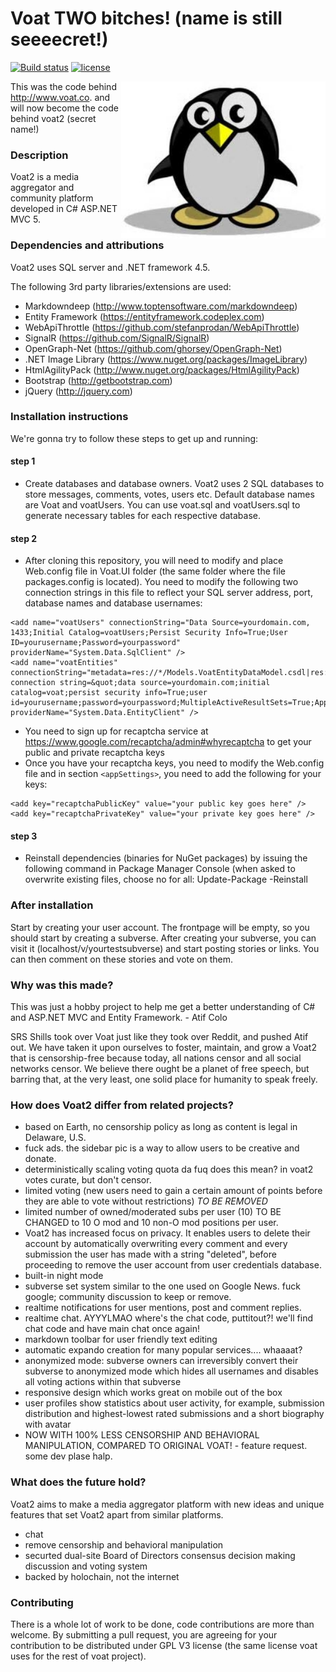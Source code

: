# Voat  TWO bitches!  (name is still seeeecret!)
[![Build status](https://ci.appveyor.com/api/projects/status/gmrwwisseq07emb4/branch/master?svg=true)](https://ci.appveyor.com/project/voat/voat/branch/master)
[![license](http://img.shields.io/badge/license-GNU-blue.svg)](https://raw.githubusercontent.com/voat/voat/master/LICENSE)

<img height="251" width="327" src="Voat/Voat.UI/Graphics/voat-goat.jpg" alt="Voat2 mascot" title="Voat" align="right" />

This was the code behind http://www.voat.co.  and will now become the code behind voat2 (secret name!)

### Description
Voat2 is a media aggregator and community platform developed in C# ASP.NET MVC 5.  

### Dependencies and attributions
Voat2 uses SQL server and .NET framework 4.5.

The following 3rd party libraries/extensions are used:

- Markdowndeep (http://www.toptensoftware.com/markdowndeep)
- Entity Framework (https://entityframework.codeplex.com)
- WebApiThrottle (https://github.com/stefanprodan/WebApiThrottle)
- SignalR (https://github.com/SignalR/SignalR)
- OpenGraph-Net (https://github.com/ghorsey/OpenGraph-Net)
- .NET Image Library (https://www.nuget.org/packages/ImageLibrary)
- HtmlAgilityPack (http://www.nuget.org/packages/HtmlAgilityPack)
- Bootstrap (http://getbootstrap.com)
- jQuery (http://jquery.com)

### Installation instructions
We're gonna try to follow these steps to get up and running:

#### step 1
- Create databases and database owners.
Voat2 uses 2 SQL databases to store messages, comments, votes, users etc. 
Default database names are Voat and voatUsers.
You can use voat.sql and voatUsers.sql to generate necessary tables for each respective database.

#### step 2
- After cloning this repository, you will need to modify and place Web.config file in Voat.UI folder (the same folder where the file packages.config is located). You need to modify the following two connection strings in this file to reflect your SQL server address, port, database names and database usernames: 
```
<add name="voatUsers" connectionString="Data Source=yourdomain.com, 1433;Initial Catalog=voatUsers;Persist Security Info=True;User ID=yourusername;Password=yourpassword" providerName="System.Data.SqlClient" />
<add name="voatEntities" connectionString="metadata=res://*/Models.VoatEntityDataModel.csdl|res://*/Models.VoatEntityDataModel.ssdl|res://*/Models.VoatEntityDataModel.msl;provider=System.Data.SqlClient;provider connection string=&quot;data source=yourdomain.com;initial catalog=voat;persist security info=True;user id=yourusername;password=yourpassword;MultipleActiveResultSets=True;App=EntityFramework&quot;" providerName="System.Data.EntityClient" />
```
- You need to sign up for recaptcha service at https://www.google.com/recaptcha/admin#whyrecaptcha to get your public and private recaptcha keys
- Once you have your recaptcha keys, you need to modify the Web.config file and in section `<appSettings>`, you need to add the following for your keys:
```
<add key="recaptchaPublicKey" value="your public key goes here" />
<add key="recaptchaPrivateKey" value="your private key goes here" />
```
#### step 3
- Reinstall dependencies (binaries for NuGet packages) by issuing the following command in Package Manager Console (when asked to overwrite existing files, choose no for all:
Update-Package -Reinstall

### After installation
Start by creating your user account. The frontpage will be empty, so you should start by creating a subverse.
After creating your subverse, you can visit it (localhost/v/yourtestsubverse) and start posting stories or links. You can then comment on these stories and vote on them.

### Why was this made?
This was just a hobby project to help me get a better understanding of C# and ASP.NET MVC and Entity Framework. - Atif Colo

SRS Shills took over Voat just like they took over Reddit, and pushed Atif out. We have taken it upon ourselves to foster, maintain, and grow a Voat2 that is censorship-free because today, all nations censor and all social networks censor.  We believe there ought be a planet of free speech, but barring that, at the very least, one solid place for humanity to speak freely.

### How does Voat2 differ from related projects?
- based on Earth, no censorship policy as long as content is legal in Delaware, U.S.
- fuck ads.  the sidebar pic is a way to allow users to be creative and donate.
- deterministically scaling voting quota da fuq does this mean? in voat2 votes curate, but don't censor.
- limited voting (new users need to gain a certain amount of points before they are able to vote without restrictions) *TO BE REMOVED*
- limited number of owned/moderated subs per user (10) TO BE CHANGED to 10 O mod and 10 non-O mod positions per user.
- Voat2 has increased focus on privacy. It enables users to delete their account by automatically overwriting every comment and every submission the user has made with a string "deleted", before proceeding to remove the user account from user credentials database. 
- built-in night mode
- subverse set system similar to the one used on Google News.  fuck google; community discussion to keep or remove.
- realtime notifications for user mentions, post and comment replies.
- realtime chat.  AYYYLMAO where's the chat code, puttitout?!  we'll find chat code and have main chat once again!
- markdown toolbar for user friendly text editing
- automatic expando creation for many popular services.... whaaaat?
- anonymized mode: subverse owners can irreversibly convert their subverse to anonymized mode which hides all usernames and disables all voting actions within that subverse
- responsive design which works great on mobile out of the box
- user profiles show statistics about user activity, for example, submission distribution and highest-lowest rated submissions and a short biography with avatar
- NOW WITH 100% LESS CENSORSHIP AND BEHAVIORAL MANIPULATION, COMPARED TO ORIGINAL VOAT!  - feature request.  some dev plase halp.

### What does the future hold?
Voat2 aims to make a media aggregator platform with new ideas and unique features that set Voat2 apart from similar platforms.

- chat
- remove censorship and behavioral manipulation
- securted dual-site Board of Directors consensus decision making discussion and voting system
- backed by holochain, not the internet

### Contributing
There is a whole lot of work to be done, code contributions are more than welcome. By submitting a pull request, you are agreeing for your contribution to be distributed under GPL V3 license (the same license voat uses for the rest of voat project).
